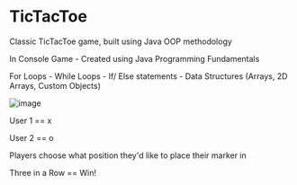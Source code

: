 # TicTacToe
Classic TicTacToe game, built using Java OOP methodology

In Console Game - Created using Java Programming Fundamentals

For Loops - While Loops - If/ Else statements - Data Structures (Arrays, 2D Arrays, Custom Objects)

![image](https://user-images.githubusercontent.com/90943184/208978076-4d694edc-ffaa-4050-b154-34aef571d167.png)

User 1 == x

User 2 == o

Players choose what position they'd like to place their marker in

Three in a Row == Win! 
